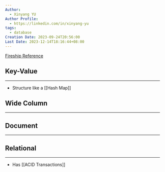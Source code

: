 ```yaml
---
Author:
  - Xinyang YU
Author Profile:
  - https://linkedin.com/in/xinyang-yu
tags:
  - database
Creation Date: 2023-09-24T20:56:00
Last Date: 2023-12-14T18:16:44+08:00
---
```

[Fireship Reference](https://youtu.be/W2Z7fbCLSTw?si=fkKydKtRFdw_tCEN)
## Key-Value 
---
- Structure like a [[Hash Map]]

## Wide Column
---

## Document 
---

## Relational 
---
- Has [[ACID Transactions]]